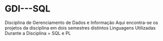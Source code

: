 # GDI---SQL
 Disciplina de Gerenciamento de Dados e Informação
 Aqui encontra-se os projetos da disciplina em dois semestres distintos
 Linguagens Utilizadas Durante a Disciplina = SQL e PL
 
